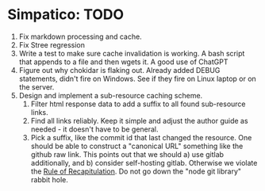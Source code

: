 <!--head>

</head> -->
# Simpatico: TODO
  1. Fix markdown processing and cache.
   1. Fix Stree regression
  1. Write a test to make sure cache invalidation is working.
     A bash script that appends to a file and then wgets it.
     A good use of ChatGPT
  1. Figure out why chokidar is flaking out.
     Already added DEBUG statements, didn't fire on Windows.
     See if they fire on Linux laptop or on the server.
  1. Design and implement a sub-resource caching scheme.
      1. Filter html response data to add a suffix to all found sub-resource links.
        1. Find all links reliably.
           Keep it simple and adjust the author guide as needed - it doesn't have to be general.
        1. Pick a suffix, like the commit id that last changed the resource.
           One should be able to construct a "canonical URL" something like the github raw link.
           This points out that we should a) use gitlab additionally, and b) consider self-hosting gitlab.
           Otherwise we violate the [Rule of Recapitulation](/notes/rules.md#recapitulation).
           Do not go down the "node git library" rabbit hole.


